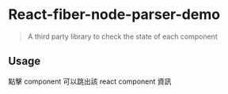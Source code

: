 # React-fiber-node-parser-demo

> A third party library to check the state of each component

## Usage

點擊 component 可以跳出該 react component 資訊
